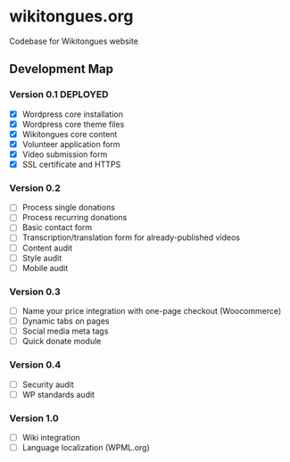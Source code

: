 # wikitongues.org
Codebase for Wikitongues website

## Development Map
### Version 0.1 DEPLOYED
- [x] Wordpress core installation
- [x] Wordpress core theme files
- [x] Wikitongues core content
- [x] Volunteer application form
- [x] Video submission form
- [x] SSL certificate and HTTPS

### Version 0.2
- [ ] Process single donations
- [ ] Process recurring donations
- [ ] Basic contact form
- [ ] Transcription/translation form for already-published videos
- [ ] Content audit
- [ ] Style audit
- [ ] Mobile audit

### Version 0.3
- [ ] Name your price integration with one-page checkout (Woocommerce) 
- [ ] Dynamic tabs on pages
- [ ] Social media meta tags
- [ ] Quick donate module

### Version 0.4
- [ ] Security audit
- [ ] WP standards audit

### Version 1.0
- [ ] Wiki integration
- [ ] Language localization (WPML.org)